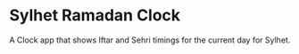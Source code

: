 # Sylhet Ramadan Clock

A Clock app that shows Iftar and Sehri timings for the current day for Sylhet.
